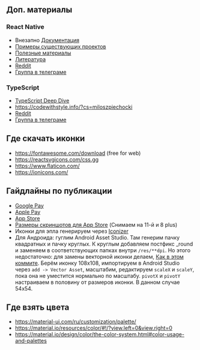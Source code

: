 ## Доп. материалы

### React Native

-  Внезапно [Документация](https://reactnative.dev/docs/getting-started)
-  [Примеры существующих проектов](https://github.com/ReactNativeNews/React-Native-Apps)
-  [Полезные материалы](https://github.com/jondot/awesome-react-native)
-  [Литература](https://drive.google.com/file/d/1BRbE4dNvEcHCIuRJWgA9OGUFmsRdMMMj/view?usp=sharing)
-  [Reddit](https://www.reddit.com/r/reactnative/)
-  [Группа в телеграме](https://t.me/reactnative_ru)

### TypeScript

-  [TypeScript Deep Dive](https://basarat.gitbook.io/typescript/)
-  https://codewithstyle.info/?cs=miloszpiechocki
-  [Reddit](https://www.reddit.com/r/typescript/)
-  [Группа в телеграме](https://t.me/ts_ru)


## Где скачать иконки
-  https://fontawesome.com/download (free for web)
-  https://reactsvgicons.com/css.gg
-  https://www.flaticon.com/
-  https://ionicons.com/


## Гайдлайны по публикации
-  [Google Pay](https://developers.google.com/pay/api/android/guides/brand-guidelines)
-  [Apple Pay](https://developer.apple.com/design/human-interface-guidelines/apple-pay/overview/introduction/)
-  [App Store](https://developer.apple.com/app-store/review/guidelines/)
-  [Размеры скриншотов для App Store](https://appradar.com/blog/ios-app-screenshot-sizes-and-guidelines-for-the-apple-app-store) (Снимаем на 11-й и 8 plus)
-  Иконки для эпла генерируем через [Iconizer](https://stackoverflow.com/a/53521748/7313872)
-  Для Андроида: гуглим Android Asset Studio. Там генерим пачку квадратных и пачку круглых. К круглым добавляем постфикс _round и заменяем в соответствующих папках внутри `/res/**dpi`. Но этого недостаточно: для замены векторной иконки делаем, [Как в этом коммите](https://gitlab.com/Nasladdin/izipoint_mobile_rn/-/commit/4b319881d0e87b655b9ac58bbaa08e557d912a80). Берём иконку 108х108, импортируем в Android Studio через `add -> Vector Asset`, масштабим, редактируем `scaleX` и `scaleY`, пока она не уместится нормально по масштабу. `pivotX` и `pivotY` настраиваем в половину от размеров иконки. В данном случае 54х54.

## Где взять цвета
-  https://material-ui.com/ru/customization/palette/
-  https://material.io/resources/color/#!/?view.left=0&view.right=0
-  https://material.io/design/color/the-color-system.html#color-usage-and-palettes
